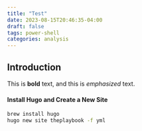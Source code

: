```yaml
---
title: "Test"
date: 2023-08-15T20:46:35-04:00
draft: false
tags: power-shell
categories: analysis
---
```


## Introduction

This is **bold** text, and this is *emphasized* text.


#### Install Hugo and Create a New Site

```bash
brew install hugo
hugo new site theplaybook -f yml
```



